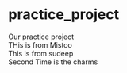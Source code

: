 # practice_project
Our practice project 
<br>
THis is from Mistoo
<br>
This is from sudeep
<br>
Second Time is the charms